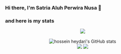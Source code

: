 ### Hi there, I'm Satria Aluh Perwira Nusa 👋

### and here is my stats
<p align="center"><img src="https://www.codewars.com/users/riansaprianrauf/badges/large"/><br /><br />
  <img src="https://github-readme-stats.vercel.app/api?username=riansaprianrauf&show_icons=true&include_all_commits=true&theme=monokai" alt="hossein heydari's GitHub stats" /><br />
  <img src="https://github-readme-streak-stats.herokuapp.com/?user=riansaprianrauf&theme=monokai"/>
  <img src="https://github-readme-stats.vercel.app/api/top-langs/?username=riansaprianrauf&layout=compact&theme=monokai&langs_count=12"/><br />
</p>

<!--
**RianSapriandRauf/RianSapriandRauf** is a ✨ _special_ ✨ repository because its `README.md` (this file) appears on your GitHub profile.

Here are some ideas to get you started:

- 🔭 I’m currently working on ...
- 🌱 I’m currently learning ...
- 👯 I’m looking to collaborate on ...
- 🤔 I’m looking for help with ...
- 💬 Ask me about ...
- 📫 How to reach me: ...
- 😄 Pronouns: ...
- ⚡ Fun fact: ...
-->
